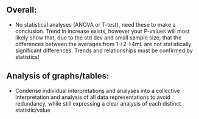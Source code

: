 ## Overall:
- No statistical analyses (ANOVA or T-test), need these to make a conclusion. Trend in increase exists, however your P-values will most likely show that, due to the std dev and small sample size, that the differences between the averages from 1->2->4mL are not statistically significant differences. Trends and relationships must be confirmed by statistics!

## Analysis of graphs/tables:
- Condense individual interpretations and analyses into a collective interpretation and analysis of all data representations to avoid redundancy, while still expressing a clear analysis of each distinct statistic/value